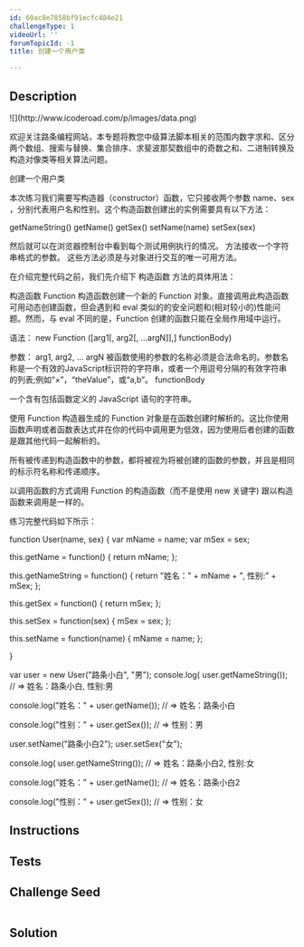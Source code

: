 ```yaml
---
id: 60ac8e7858bf91ecfc484e21
challengeType: 1
videoUrl: ''
forumTopicId: -1
title: 创建一个用户类

---
```


## Description
<section id='description'>
![](http://www.icoderoad.com/p/images/data.png)

欢迎关注路条编程网站，本专题将教您中级算法脚本相关的范围内数字求和、区分两个数组、搜索与替换、集合排序、求斐波那契数组中的奇数之和、二进制转换及构造对像类等相关算法问题。

创建一个用户类

本次练习我们需要写构造器（constructor）函数，它只接收两个参数 name、sex ，分别代表用户名和性别。这个构造函数创建出的实例需要具有以下方法：

getNameString()
getName()
getSex()
setName(name)
setSex(sex)

然后就可以在浏览器控制台中看到每个测试用例执行的情况。 方法接收一个字符串格式的参数。 这些方法必须是与对象进行交互的唯一可用方法。

在介绍完整代码之前，我们先介绍下 构造函数 方法的具体用法： 

构造函数
  Function 构造函数创建一个新的 Function 对象。直接调用此构造函数可用动态创建函数，但会遇到和 eval 类似的的安全问题和(相对较小的)性能问题。然而，与 eval 不同的是，Function 创建的函数只能在全局作用域中运行。

语法：
  new Function ([arg1[, arg2[, ...argN]],] functionBody)

参数：
  arg1, arg2, ... argN
  被函数使用的参数的名称必须是合法命名的。参数名称是一个有效的JavaScript标识符的字符串，或者一个用逗号分隔的有效字符串的列表;例如“×”，“theValue”，或“a,b”。
  functionBody

一个含有包括函数定义的 JavaScript 语句的字符串。

使用 Function 构造器生成的 Function 对象是在函数创建时解析的。这比你使用函数声明或者函数表达式并在你的代码中调用更为低效，因为使用后者创建的函数是跟其他代码一起解析的。

所有被传递到构造函数中的参数，都将被视为将被创建的函数的参数，并且是相同的标示符名称和传递顺序。

以调用函数的方式调用 Function 的构造函数（而不是使用 new 关键字) 跟以构造函数来调用是一样的。


练习完整代码如下所示：

function User(name, sex) {
  var mName = name;
  var mSex = sex;

  this.getName = function() {
    return mName;
  };

  this.getNameString = function() {
    return "姓名：" + mName + ", 性别:" + mSex;
  };

  this.getSex = function() {
    return mSex;
  };

  this.setSex = function(sex) {
    mSex = sex;
  };

  this.setName = function(name) {
    mName = name;
  };

}

var user = new User("路条小白", "男");
console.log( user.getNameString());
// => 姓名：路条小白, 性别:男

console.log("姓名：" + user.getName());
// => 姓名：路条小白

console.log("性别：" + user.getSex());
// => 性别：男

user.setName("路条小白2");
user.setSex("女");

console.log( user.getNameString());
// => 姓名：路条小白2, 性别:女

console.log("姓名：" + user.getName());
// => 姓名：路条小白2

console.log("性别：" + user.getSex());
// => 性别：女

</section>

## Instructions
<section id='instructions'>

</section>

## Tests
<section id='tests'>

</section>

## Challenge Seed
<section id='challengeSeed'>

<div id='js-seed'>

```js

```

</div>



</section>

## Solution
<section id='solution'>


</section>
